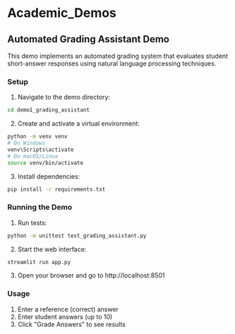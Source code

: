 # Academic_Demos

## Automated Grading Assistant Demo

This demo implements an automated grading system that evaluates student short-answer responses using natural language processing techniques.

### Setup

1. Navigate to the demo directory:
```bash
cd demo1_grading_assistant
```

2. Create and activate a virtual environment:
```bash
python -m venv venv
# On Windows
venv\Scripts\activate
# On macOS/Linux
source venv/bin/activate
```

3. Install dependencies:
```bash
pip install -r requirements.txt
```

### Running the Demo

1. Run tests:
```bash
python -m unittest test_grading_assistant.py
```

2. Start the web interface:
```bash
streamlit run app.py
```

3. Open your browser and go to http://localhost:8501

### Usage

1. Enter a reference (correct) answer
2. Enter student answers (up to 10)
3. Click "Grade Answers" to see results